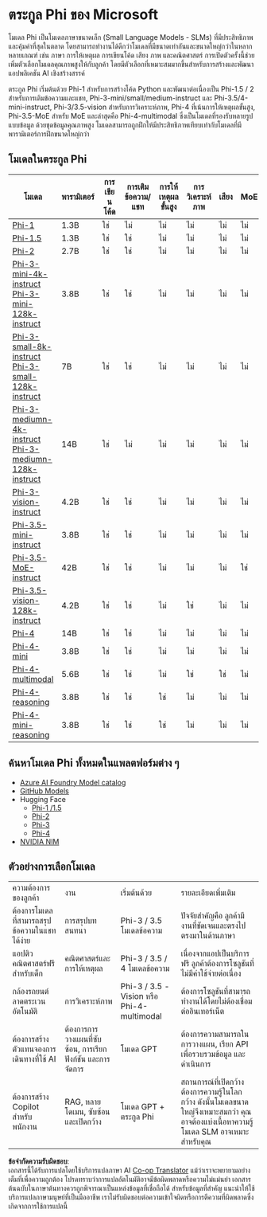 <!--
CO_OP_TRANSLATOR_METADATA:
{
  "original_hash": "8ef41b679d85adc42be3e0cbee97f7f1",
  "translation_date": "2025-07-18T21:28:52+00:00",
  "source_file": "md/01.Introduction/01/01.PhiFamily.md",
  "language_code": "th"
}
-->
# ตระกูล Phi ของ Microsoft

โมเดล Phi เป็นโมเดลภาษาขนาดเล็ก (Small Language Models - SLMs) ที่มีประสิทธิภาพและคุ้มค่าที่สุดในตลาด โดยสามารถทำงานได้ดีกว่าโมเดลที่มีขนาดเท่ากันและขนาดใหญ่กว่าในหลากหลายเกณฑ์ เช่น ภาษา การให้เหตุผล การเขียนโค้ด เสียง ภาพ และคณิตศาสตร์ การเปิดตัวครั้งนี้ช่วยเพิ่มตัวเลือกโมเดลคุณภาพสูงให้กับลูกค้า โดยมีตัวเลือกที่เหมาะสมมากขึ้นสำหรับการสร้างและพัฒนาแอปพลิเคชัน AI เชิงสร้างสรรค์

ตระกูล Phi เริ่มต้นด้วย Phi-1 สำหรับการสร้างโค้ด Python และพัฒนาต่อเนื่องเป็น Phi-1.5 / 2 สำหรับการเติมข้อความและแชท, Phi-3-mini/small/medium-instruct และ Phi-3.5/4-mini-instruct, Phi-3/3.5-vision สำหรับการวิเคราะห์ภาพ, Phi-4 ที่เน้นการให้เหตุผลขั้นสูง, Phi-3.5-MoE สำหรับ MoE และล่าสุดคือ Phi-4-multimodal ซึ่งเป็นโมเดลที่รองรับหลายรูปแบบข้อมูล ด้วยชุดข้อมูลคุณภาพสูง โมเดลสามารถถูกฝึกให้มีประสิทธิภาพเทียบเท่ากับโมเดลที่มีพารามิเตอร์การฝึกขนาดใหญ่กว่า

## โมเดลในตระกูล Phi

<div style="font-size:8px">

| โมเดล | พารามิเตอร์ | การเขียนโค้ด | การเติมข้อความ/แชท | การให้เหตุผลขั้นสูง | การวิเคราะห์ภาพ | เสียง | MoE |
| - | -  | - | - |- |- |- |- |
|[Phi-1](https://huggingface.co/microsoft/phi-1)|1.3B| ใช่ | ไม่ | ไม่ | ไม่ | ไม่ | ไม่ |
|[Phi-1.5](https://huggingface.co/microsoft/phi-1_5)|1.3B| ใช่ | ใช่ | ไม่ | ไม่ | ไม่ | ไม่ |
|[Phi-2](https://huggingface.co/microsoft/phi-1_5)|2.7B| ใช่ | ใช่ | ไม่ | ไม่ | ไม่ | ไม่ |
|[Phi-3-mini-4k-instruct](https://huggingface.co/microsoft/Phi-3-mini-4k-instruct)<br/>[Phi-3-mini-128k-instruct](https://huggingface.co/microsoft/Phi-3-mini-128k-instruct)|3.8B| ใช่ | ใช่ | ไม่ | ไม่ | ไม่ | ไม่ |
|[Phi-3-small-8k-instruct](https://huggingface.co/microsoft/Phi-3-small-8k-instruct)<br/>[Phi-3-small-128k-instruct](https://huggingface.co/microsoft/Phi-3-small-128k-instruct)<br/>|7B| ใช่ | ใช่ | ไม่ | ไม่ | ไม่ | ไม่ |
|[Phi-3-mediumn-4k-instruct](https://huggingface.co/microsoft/Phi-3-medium-4k-instruct)<br>[Phi-3-mediumn-128k-instruct](https://huggingface.co/microsoft/Phi-3-medium-128k-instruct)|14B| ใช่ | ไม่ | ไม่ | ไม่ | ไม่ | ไม่ |
|[Phi-3-vision-instruct](https://huggingface.co/microsoft/Phi-3-vision-128k-instruct)|4.2B| ใช่ | ใช่ | ไม่ | ไม่ | ไม่ | ไม่ |
|[Phi-3.5-mini-instruct](https://huggingface.co/microsoft/Phi-3.5-mini-instruct)|3.8B| ใช่ | ใช่ | ไม่ | ไม่ | ไม่ | ไม่ |
|[Phi-3.5-MoE-instruct](https://huggingface.co/microsoft/Phi-3.5-MoE-instruct)|42B| ใช่ | ใช่ | ไม่ | ไม่ | ไม่ | ใช่ |
|[Phi-3.5-vision-128k-instruct](https://huggingface.co/microsoft/Phi-3.5-vision-instruct)|4.2B| ใช่ | ใช่ | ไม่ | ใช่ | ไม่ | ไม่ |
|[Phi-4](https://huggingface.co/microsoft/phi-4)|14B| ใช่ | ใช่ | ไม่ | ไม่ | ไม่ | ไม่ |
|[Phi-4-mini](https://huggingface.co/microsoft/Phi-4-mini-instruct)|3.8B| ใช่ | ใช่ | ไม่ | ไม่ | ไม่ | ไม่ |
|[Phi-4-multimodal](https://huggingface.co/microsoft/Phi-4-multimodal-instruct)|5.6B| ใช่ | ใช่ | ไม่ | ใช่ | ใช่ | ไม่ |
|[Phi-4-reasoning](https://huggingface.co/microsoft/Phi-4-reasoning)|3.8B| ใช่ | ใช่ | ใช่ | ไม่ | ไม่ | ไม่ |
|[Phi-4-mini-reasoning](https://huggingface.co/microsoft/Phi-4-mini-reasoning)|3.8B| ใช่ | ใช่ | ใช่ | ไม่ | ไม่ | ไม่ |

</div>

## **ค้นหาโมเดล Phi ทั้งหมดในแพลตฟอร์มต่าง ๆ**

- [Azure AI Foundry Model catalog](https://ai.azure.com/explore/models?selectedCollection=phi)
- [GitHub Models](https://github.com/marketplace?query=Phi&type=models)
- Hugging Face
  - [Phi-1 /1.5](https://huggingface.co/collections/microsoft/phi-1-6626e29134744e94e222d572)
  - [Phi-2](https://huggingface.co/microsoft/phi-2)
  - [Phi-3](https://huggingface.co/collections/microsoft/phi-3-6626e15e9585a200d2d761e3)
  - [Phi-4](https://huggingface.co/collections/microsoft/phi-4-677e9380e514feb5577a40e4) 
- [NVIDIA NIM](https://build.nvidia.com/search?q=Phi)

## ตัวอย่างการเลือกโมเดล

| | | | |
|-|-|-|-|
|ความต้องการของลูกค้า|งาน|เริ่มต้นด้วย|รายละเอียดเพิ่มเติม|
|ต้องการโมเดลที่สามารถสรุปข้อความในแชทได้ง่าย|การสรุปบทสนทนา|Phi-3 / 3.5 โมเดลข้อความ|ปัจจัยสำคัญคือ ลูกค้ามีงานที่ชัดเจนและตรงไปตรงมาในด้านภาษา|
|แอปติวคณิตศาสตร์ฟรีสำหรับเด็ก|คณิตศาสตร์และการให้เหตุผล|Phi-3 / 3.5 / 4 โมเดลข้อความ|เนื่องจากแอปเป็นบริการฟรี ลูกค้าต้องการโซลูชันที่ไม่มีค่าใช้จ่ายต่อเนื่อง|
|กล้องรถยนต์ลาดตระเวนอัตโนมัติ|การวิเคราะห์ภาพ|Phi-3 / 3.5 -Vision หรือ Phi-4-multimodal|ต้องการโซลูชันที่สามารถทำงานได้โดยไม่ต้องเชื่อมต่ออินเทอร์เน็ต|
|ต้องการสร้างตัวแทนจองการเดินทางที่ใช้ AI|ต้องการการวางแผนที่ซับซ้อน, การเรียกฟังก์ชัน และการจัดการ|โมเดล GPT|ต้องการความสามารถในการวางแผน, เรียก API เพื่อรวบรวมข้อมูล และดำเนินการ|
|ต้องการสร้าง Copilot สำหรับพนักงาน|RAG, หลายโดเมน, ซับซ้อนและเปิดกว้าง|โมเดล GPT + ตระกูล Phi|สถานการณ์ที่เปิดกว้าง ต้องการความรู้ในโลกกว้าง ดังนั้นโมเดลขนาดใหญ่จึงเหมาะสมกว่า คุณอาจต้องแบ่งเนื้อหาความรู้ โมเดล SLM อาจเหมาะสำหรับคุณ|

**ข้อจำกัดความรับผิดชอบ**:  
เอกสารนี้ได้รับการแปลโดยใช้บริการแปลภาษา AI [Co-op Translator](https://github.com/Azure/co-op-translator) แม้ว่าเราจะพยายามอย่างเต็มที่เพื่อความถูกต้อง โปรดทราบว่าการแปลอัตโนมัติอาจมีข้อผิดพลาดหรือความไม่แม่นยำ เอกสารต้นฉบับในภาษาต้นทางควรถูกพิจารณาเป็นแหล่งข้อมูลที่เชื่อถือได้ สำหรับข้อมูลที่สำคัญ แนะนำให้ใช้บริการแปลภาษามนุษย์ที่เป็นมืออาชีพ เราไม่รับผิดชอบต่อความเข้าใจผิดหรือการตีความที่ผิดพลาดซึ่งเกิดจากการใช้การแปลนี้